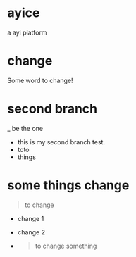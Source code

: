# ayice
a ayi platform

# change

Some word to change!


# second branch
_ be the one
+ this is my second branch test.
+ toto
+ things

# some things change
> to change
+ change 1
+ change 2

+ > to change something
